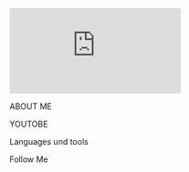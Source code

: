 ![[HEADER](https://github.com/weissalexey/weissalexey/blob/main/assets/Alex.png)](https://www.facebook.com/profile.php?id=100001195717717) 

ABOUT ME

YOUTOBE

Languages und tools

Follow Me

